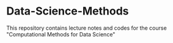 # Data-Science-Methods
This repository contains lecture notes and codes for the course "Computational Methods for Data Science"
